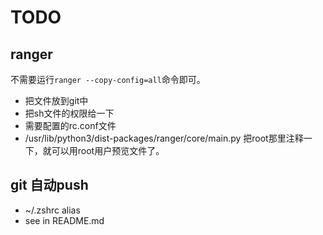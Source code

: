 # TODO

## ranger
不需要运行`ranger --copy-config=all`命令即可。
- 把文件放到git中
- 把sh文件的权限给一下
- 需要配置的rc.conf文件
- /usr/lib/python3/dist-packages/ranger/core/main.py 把root那里注释一下，就可以用root用户预览文件了。

## git 自动push
- ~/.zshrc alias
- see in README.md

